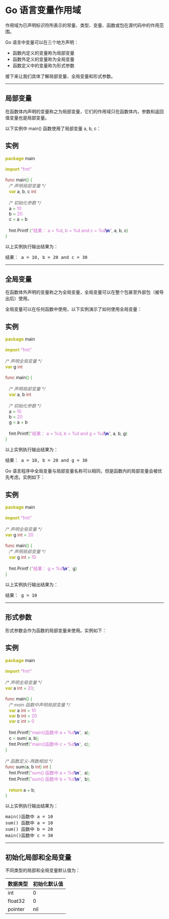 
		
# Go 语言变量作用域

<p>作用域为已声明标识符所表示的常量、类型、变量、函数或包在源代码中的作用范围。</p>

<p>Go 语言中变量可以在三个地方声明：</p>

<ul>
<li>函数内定义的变量称为局部变量</li>
<li>函数外定义的变量称为全局变量</li>
<li>函数定义中的变量称为形式参数</li>
</ul>


<p>接下来让我们具体了解局部变量、全局变量和形式参数。</p>

<hr>

<h2>局部变量</h2>

<p>在函数体内声明的变量称之为局部变量，它们的作用域只在函数体内，参数和返回值变量也是局部变量。</p>

<p>以下实例中 main() 函数使用了局部变量 a, b, c：</p>

<div class="example"><h2 class="example">实例</h2> <div class="example_code">
<span style="color: #b1b100; font-weight: bold;">package</span> main<br>
<br>
<span style="color: #b1b100; font-weight: bold;">import</span> <span style="color: #cc66cc;">"fmt"</span><br>
<br>
<span style="color: #993333;">func</span> main<span style="color: #339933;">()</span> <span style="color: #339933;">{</span><br>
&nbsp; &nbsp;<span style="color: #666666; font-style: italic;">/* 声明局部变量 */</span><br>
&nbsp; &nbsp;<span style="color: #b1b100; font-weight: bold;">var</span> a<span style="color: #339933;">,</span> b<span style="color: #339933;">,</span> c <span style="color: #993333;">int</span> <br>
<br>
&nbsp; &nbsp;<span style="color: #666666; font-style: italic;">/* 初始化参数 */</span><br>
&nbsp; &nbsp;a <span style="color: #339933;">=</span> <span style="color: #cc66cc;">10</span><br>
&nbsp; &nbsp;b <span style="color: #339933;">=</span> <span style="color: #cc66cc;">20</span><br>
&nbsp; &nbsp;c <span style="color: #339933;">=</span> a <span style="color: #339933;">+</span> b<br>
<br>
&nbsp; &nbsp;fmt<span style="color: #339933;">.</span>Printf <span style="color: #339933;">(</span><span style="color: #cc66cc;">"结果： a = %d, b = %d and c = %d<span style="color: #000099; font-weight: bold;">\n</span>"</span><span style="color: #339933;">,</span> a<span style="color: #339933;">,</span> b<span style="color: #339933;">,</span> c<span style="color: #339933;">)</span><br>
<span style="color: #339933;">}</span><br>
</div></div>


<p>以上实例执行输出结果为：</p>

<pre class="prettyprint prettyprinted" style=""><span class="pun">结果：</span><span class="pln"> a </span><span class="pun">=</span><span class="pln"> </span><span class="lit">10</span><span class="pun">,</span><span class="pln"> b </span><span class="pun">=</span><span class="pln"> </span><span class="lit">20</span><span class="pln"> </span><span class="kwd">and</span><span class="pln"> c </span><span class="pun">=</span><span class="pln"> </span><span class="lit">30</span></pre>

<hr>

<h2>全局变量</h2>

<p>在函数体外声明的变量称之为全局变量，全局变量可以在整个包甚至外部包（被导出后）使用。</p>

<p>全局变量可以在任何函数中使用，以下实例演示了如何使用全局变量：</p>

<div class="example"><h2 class="example">实例</h2> <div class="example_code">
<span style="color: #b1b100; font-weight: bold;">package</span> main<br>
<br>
<span style="color: #b1b100; font-weight: bold;">import</span> <span style="color: #cc66cc;">"fmt"</span><br>
<br>
<span style="color: #666666; font-style: italic;">/* 声明全局变量 */</span><br>
<span style="color: #b1b100; font-weight: bold;">var</span> g <span style="color: #993333;">int</span><br>
<br>
<span style="color: #993333;">func</span> main<span style="color: #339933;">()</span> <span style="color: #339933;">{</span><br>
<br>
&nbsp; &nbsp;<span style="color: #666666; font-style: italic;">/* 声明局部变量 */</span><br>
&nbsp; &nbsp;<span style="color: #b1b100; font-weight: bold;">var</span> a<span style="color: #339933;">,</span> b <span style="color: #993333;">int</span><br>
<br>
&nbsp; &nbsp;<span style="color: #666666; font-style: italic;">/* 初始化参数 */</span><br>
&nbsp; &nbsp;a <span style="color: #339933;">=</span> <span style="color: #cc66cc;">10</span><br>
&nbsp; &nbsp;b <span style="color: #339933;">=</span> <span style="color: #cc66cc;">20</span><br>
&nbsp; &nbsp;g <span style="color: #339933;">=</span> a <span style="color: #339933;">+</span> b<br>
<br>
&nbsp; &nbsp;fmt<span style="color: #339933;">.</span>Printf<span style="color: #339933;">(</span><span style="color: #cc66cc;">"结果： a = %d, b = %d and g = %d<span style="color: #000099; font-weight: bold;">\n</span>"</span><span style="color: #339933;">,</span> a<span style="color: #339933;">,</span> b<span style="color: #339933;">,</span> g<span style="color: #339933;">)</span><br>
<span style="color: #339933;">}</span><br>
</div></div>

<p>以上实例执行输出结果为：</p>

<pre class="prettyprint prettyprinted" style=""><span class="pun">结果：</span><span class="pln"> a </span><span class="pun">=</span><span class="pln"> </span><span class="lit">10</span><span class="pun">,</span><span class="pln"> b </span><span class="pun">=</span><span class="pln"> </span><span class="lit">20</span><span class="pln"> </span><span class="kwd">and</span><span class="pln"> g </span><span class="pun">=</span><span class="pln"> </span><span class="lit">30</span></pre>

<p>Go 语言程序中全局变量与局部变量名称可以相同，但是函数内的局部变量会被优先考虑。实例如下：</p>

<div class="example"><h2 class="example">实例</h2> <div class="example_code">
<span style="color: #b1b100; font-weight: bold;">package</span> main<br>
<br>
<span style="color: #b1b100; font-weight: bold;">import</span> <span style="color: #cc66cc;">"fmt"</span><br>
<br>
<span style="color: #666666; font-style: italic;">/* 声明全局变量 */</span><br>
<span style="color: #b1b100; font-weight: bold;">var</span> g <span style="color: #993333;">int</span> <span style="color: #339933;">=</span> <span style="color: #cc66cc;">20</span><br>
<br>
<span style="color: #993333;">func</span> main<span style="color: #339933;">()</span> <span style="color: #339933;">{</span><br>
&nbsp; &nbsp;<span style="color: #666666; font-style: italic;">/* 声明局部变量 */</span><br>
&nbsp; &nbsp;<span style="color: #b1b100; font-weight: bold;">var</span> g <span style="color: #993333;">int</span> <span style="color: #339933;">=</span> <span style="color: #cc66cc;">10</span><br>
<br>
&nbsp; &nbsp;fmt<span style="color: #339933;">.</span>Printf <span style="color: #339933;">(</span><span style="color: #cc66cc;">"结果： g = %d<span style="color: #000099; font-weight: bold;">\n</span>"</span><span style="color: #339933;">,</span> &nbsp;g<span style="color: #339933;">)</span><br>
<span style="color: #339933;">}</span><br>
</div></div>


<p>以上实例执行输出结果为：</p>

<pre class="prettyprint prettyprinted" style=""><span class="pun">结果：</span><span class="pln"> g </span><span class="pun">=</span><span class="pln"> </span><span class="lit">10</span></pre>

<hr>

<h2>形式参数</h2>

<p>形式参数会作为函数的局部变量来使用。实例如下：</p>

<div class="example"><h2 class="example">实例</h2> <div class="example_code">
<span style="color: #b1b100; font-weight: bold;">package</span> main<br>
<br>
<span style="color: #b1b100; font-weight: bold;">import</span> <span style="color: #cc66cc;">"fmt"</span><br>
<br>
<span style="color: #666666; font-style: italic;">/* 声明全局变量 */</span><br>
<span style="color: #b1b100; font-weight: bold;">var</span> a <span style="color: #993333;">int</span> <span style="color: #339933;">=</span> <span style="color: #cc66cc;">20</span><span style="color: #339933;">;</span><br>
<br>
<span style="color: #993333;">func</span> main<span style="color: #339933;">()</span> <span style="color: #339933;">{</span><br>
&nbsp; &nbsp;<span style="color: #666666; font-style: italic;">/* main 函数中声明局部变量 */</span><br>
&nbsp; &nbsp;<span style="color: #b1b100; font-weight: bold;">var</span> a <span style="color: #993333;">int</span> <span style="color: #339933;">=</span> <span style="color: #cc66cc;">10</span><br>
&nbsp; &nbsp;<span style="color: #b1b100; font-weight: bold;">var</span> b <span style="color: #993333;">int</span> <span style="color: #339933;">=</span> <span style="color: #cc66cc;">20</span><br>
&nbsp; &nbsp;<span style="color: #b1b100; font-weight: bold;">var</span> c <span style="color: #993333;">int</span> <span style="color: #339933;">=</span> <span style="color: #cc66cc;">0</span><br>
<br>
&nbsp; &nbsp;fmt<span style="color: #339933;">.</span>Printf<span style="color: #339933;">(</span><span style="color: #cc66cc;">"main()函数中 a = %d<span style="color: #000099; font-weight: bold;">\n</span>"</span><span style="color: #339933;">,</span> &nbsp;a<span style="color: #339933;">);</span><br>
&nbsp; &nbsp;c <span style="color: #339933;">=</span> sum<span style="color: #339933;">(</span> a<span style="color: #339933;">,</span> b<span style="color: #339933;">);</span><br>
&nbsp; &nbsp;fmt<span style="color: #339933;">.</span><span style="">Printf</span><span style="color: #339933;">(</span><span style="color: #cc66cc;">"main()函数中 c = %d<span style="color: #000099; font-weight: bold;">\n</span>"</span><span style="color: #339933;">,</span> &nbsp;c<span style="color: #339933;">);</span><br>
<span style="color: #339933;">}</span><br>
<br>
<span style="color: #666666; font-style: italic;">/* 函数定义-两数相加 */</span><br>
<span style="color: #993333;">func</span> sum<span style="color: #339933;">(</span>a<span style="color: #339933;">,</span> b <span style="color: #993333;">int</span><span style="color: #339933;">)</span> <span style="color: #993333;">int</span> <span style="color: #339933;">{</span><br>
&nbsp; &nbsp;fmt<span style="color: #339933;">.</span>Printf<span style="color: #339933;">(</span><span style="color: #cc66cc;">"sum() 函数中 a = %d<span style="color: #000099; font-weight: bold;">\n</span>"</span><span style="color: #339933;">,</span> &nbsp;a<span style="color: #339933;">);</span><br>
&nbsp; &nbsp;fmt<span style="color: #339933;">.</span><span style="">Printf</span><span style="color: #339933;">(</span><span style="color: #cc66cc;">"sum() 函数中 b = %d<span style="color: #000099; font-weight: bold;">\n</span>"</span><span style="color: #339933;">,</span> &nbsp;b<span style="color: #339933;">);</span><br>
<br>
&nbsp; &nbsp;<span style="color: #b1b100; font-weight: bold;">return</span> a <span style="color: #339933;">+</span> b<span style="color: #339933;">;</span><br>
<span style="color: #339933;">}</span><br>
</div></div>


<p>以上实例执行输出结果为：</p>

<pre class="prettyprint prettyprinted" style=""><span class="pln">main</span><span class="pun">()函数中</span><span class="pln"> a </span><span class="pun">=</span><span class="pln"> </span><span class="lit">10</span><span class="pln">
sum</span><span class="pun">()</span><span class="pln"> </span><span class="pun">函数中</span><span class="pln"> a </span><span class="pun">=</span><span class="pln"> </span><span class="lit">10</span><span class="pln">
sum</span><span class="pun">()</span><span class="pln"> </span><span class="pun">函数中</span><span class="pln"> b </span><span class="pun">=</span><span class="pln"> </span><span class="lit">20</span><span class="pln">
main</span><span class="pun">()函数中</span><span class="pln"> c </span><span class="pun">=</span><span class="pln"> </span><span class="lit">30</span></pre>

<hr>

<h2>初始化局部和全局变量</h2>

<p>不同类型的局部和全局变量默认值为：</p>

<table class="reference">
<thead>
<tr>
<th>数据类型 </th>
<th> 初始化默认值</th>
</tr>
</thead>
<tbody>
<tr>
<td>int </td>
<td> 0</td>
</tr>
<tr>
<td>float32 </td>
<td> 0</td>
</tr>
<tr>
<td>pointer </td>
<td> nil</td>
</tr>
</tbody>
</table>
			

		
